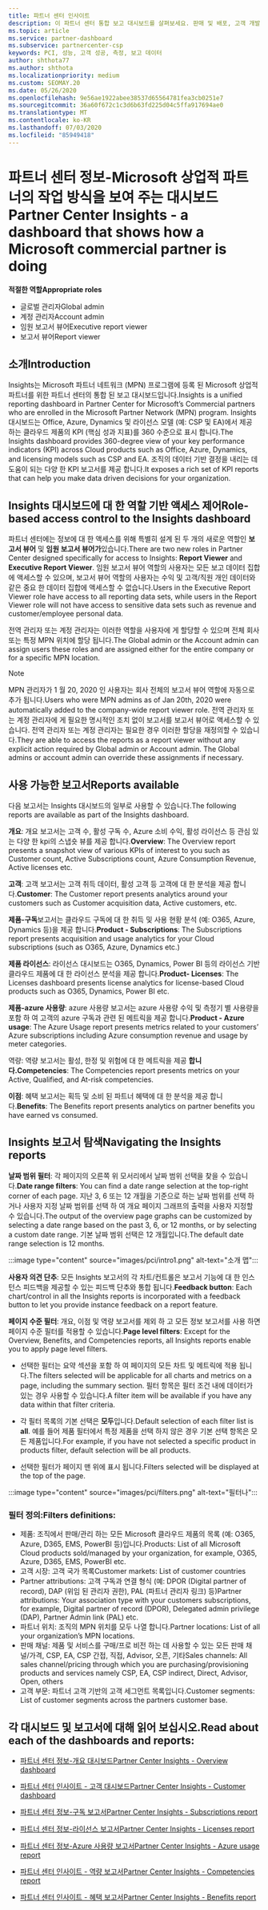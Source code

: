 ```yaml
---
title: 파트너 센터 인사이트
description: 이 파트너 센터 통합 보고 대시보드를 살펴보세요. 판매 및 배포, 고객 개발 등에 대 한 Kpi에서 수행 하는 방법을 확인 하세요.
ms.topic: article
ms.service: partner-dashboard
ms.subservice: partnercenter-csp
keywords: PCI, 성능, 고객 성공, 측정, 보고 데이터
author: shthota77
ms.author: shthota
ms.localizationpriority: medium
ms.custom: SEOMAY.20
ms.date: 05/26/2020
ms.openlocfilehash: 9e56ae1922abee38537d65564781fea3cb0251e7
ms.sourcegitcommit: 36a60f672c1c3d6b63fd225d04c5ffa917694ae0
ms.translationtype: MT
ms.contentlocale: ko-KR
ms.lasthandoff: 07/03/2020
ms.locfileid: "85949418"
---
```

# <a name="partner-center-insights---a-dashboard-that-shows-how-a-microsoft-commercial-partner-is-doing"></a><span data-ttu-id="e425c-105">파트너 센터 정보-Microsoft 상업적 파트너의 작업 방식을 보여 주는 대시보드</span><span class="sxs-lookup"><span data-stu-id="e425c-105">Partner Center Insights - a dashboard that shows how a Microsoft commercial partner is doing</span></span>

<span data-ttu-id="e425c-106">**적절한 역할**</span><span class="sxs-lookup"><span data-stu-id="e425c-106">**Appropriate roles**</span></span>
- <span data-ttu-id="e425c-107">글로벌 관리자</span><span class="sxs-lookup"><span data-stu-id="e425c-107">Global admin</span></span>
- <span data-ttu-id="e425c-108">계정 관리자</span><span class="sxs-lookup"><span data-stu-id="e425c-108">Account admin</span></span>
- <span data-ttu-id="e425c-109">임원 보고서 뷰어</span><span class="sxs-lookup"><span data-stu-id="e425c-109">Executive report viewer</span></span>
- <span data-ttu-id="e425c-110">보고서 뷰어</span><span class="sxs-lookup"><span data-stu-id="e425c-110">Report viewer</span></span>

## <a name="introduction"></a><span data-ttu-id="e425c-111">소개</span><span class="sxs-lookup"><span data-stu-id="e425c-111">Introduction</span></span>

<span data-ttu-id="e425c-112">Insights는 Microsoft 파트너 네트워크 (MPN) 프로그램에 등록 된 Microsoft 상업적 파트너를 위한 파트너 센터의 통합 된 보고 대시보드입니다.</span><span class="sxs-lookup"><span data-stu-id="e425c-112">Insights is a unified reporting dashboard in Partner Center for Microsoft’s Commercial partners who are enrolled in the Microsoft Partner Network (MPN) program.</span></span> <span data-ttu-id="e425c-113">Insights 대시보드는 Office, Azure, Dynamics 및 라이선스 모델 (예: CSP 및 EA)에서 제공 하는 클라우드 제품의 KPI (핵심 성과 지표)를 360 수준으로 표시 합니다.</span><span class="sxs-lookup"><span data-stu-id="e425c-113">The Insights dashboard provides 360-degree view of your key performance indicators (KPI) across Cloud products such as Office, Azure, Dynamics, and licensing models such as CSP and EA.</span></span> <span data-ttu-id="e425c-114">조직의 데이터 기반 결정을 내리는 데 도움이 되는 다양 한 KPI 보고서를 제공 합니다.</span><span class="sxs-lookup"><span data-stu-id="e425c-114">It exposes a rich set of KPI reports that can help you make data driven decisions for your organization.</span></span> 

## <a name="role-based-access-control-to-the-insights-dashboard"></a><span data-ttu-id="e425c-115">Insights 대시보드에 대 한 역할 기반 액세스 제어</span><span class="sxs-lookup"><span data-stu-id="e425c-115">Role-based access control to the Insights dashboard</span></span>

<span data-ttu-id="e425c-116">파트너 센터에는 정보에 대 한 액세스를 위해 특별히 설계 된 두 개의 새로운 역할인 **보고서 뷰어** 및 **임원 보고서 뷰어가**있습니다.</span><span class="sxs-lookup"><span data-stu-id="e425c-116">There are two new roles in Partner Center designed specifically for access to Insights: **Report Viewer** and **Executive Report Viewer**.</span></span> <span data-ttu-id="e425c-117">임원 보고서 뷰어 역할의 사용자는 모든 보고 데이터 집합에 액세스할 수 있으며, 보고서 뷰어 역할의 사용자는 수익 및 고객/직원 개인 데이터와 같은 중요 한 데이터 집합에 액세스할 수 없습니다.</span><span class="sxs-lookup"><span data-stu-id="e425c-117">Users in the Executive Report Viewer role have access to all reporting data sets, while users in the Report Viewer role will not have access to sensitive data sets such as revenue and customer/employee personal data.</span></span> 

<span data-ttu-id="e425c-118">전역 관리자 또는 계정 관리자는 이러한 역할을 사용자에 게 할당할 수 있으며 전체 회사 또는 특정 MPN 위치에 할당 됩니다.</span><span class="sxs-lookup"><span data-stu-id="e425c-118">The Global admin or the Account admin can assign users these roles and are assigned either for the entire company or for a specific MPN location.</span></span>  

>[!Note] 
><span data-ttu-id="e425c-119">MPN 관리자가 1 월 20, 2020 인 사용자는 회사 전체의 보고서 뷰어 역할에 자동으로 추가 됩니다.</span><span class="sxs-lookup"><span data-stu-id="e425c-119">Users who were MPN admins as of Jan 20th, 2020 were automatically added to the company-wide report viewer role.</span></span> <span data-ttu-id="e425c-120">전역 관리자 또는 계정 관리자에 게 필요한 명시적인 조치 없이 보고서를 보고서 뷰어로 액세스할 수 있습니다. 전역 관리자 또는 계정 관리자는 필요한 경우 이러한 할당을 재정의할 수 있습니다.</span><span class="sxs-lookup"><span data-stu-id="e425c-120">They are able to access the reports as a report viewer without any explicit action required by Global admin or Account admin. The Global admins or account admin can override these assignments if necessary.</span></span> 

## <a name="reports-available"></a><span data-ttu-id="e425c-121">사용 가능한 보고서</span><span class="sxs-lookup"><span data-stu-id="e425c-121">Reports available</span></span>

<span data-ttu-id="e425c-122">다음 보고서는 Insights 대시보드의 일부로 사용할 수 있습니다.</span><span class="sxs-lookup"><span data-stu-id="e425c-122">The following reports are available as part of the Insights dashboard.</span></span>

<span data-ttu-id="e425c-123">**개요**: 개요 보고서는 고객 수, 활성 구독 수, Azure 소비 수익, 활성 라이선스 등 관심 있는 다양 한 kpi의 스냅숏 뷰를 제공 합니다.</span><span class="sxs-lookup"><span data-stu-id="e425c-123">**Overview**: The Overview report presents a snapshot view of various KPIs of interest to you such as Customer count, Active Subscriptions count, Azure Consumption Revenue, Active licenses etc.</span></span>

<span data-ttu-id="e425c-124">**고객**: 고객 보고서는 고객 취득 데이터, 활성 고객 등 고객에 대 한 분석을 제공 합니다.</span><span class="sxs-lookup"><span data-stu-id="e425c-124">**Customer**: The Customer report presents analytics around your customers such as Customer acquisition data, Active customers, etc.</span></span>

<span data-ttu-id="e425c-125">**제품-구독**보고서는 클라우드 구독에 대 한 취득 및 사용 현황 분석 (예: O365, Azure, Dynamics 등)을 제공 합니다.</span><span class="sxs-lookup"><span data-stu-id="e425c-125">**Product - Subscriptions**: The Subscriptions report presents acquisition and usage analytics for your Cloud subscriptions (such as O365, Azure, Dynamics etc.)</span></span>

<span data-ttu-id="e425c-126">**제품 라이선스**: 라이선스 대시보드는 O365, Dynamics, Power BI 등의 라이선스 기반 클라우드 제품에 대 한 라이선스 분석을 제공 합니다.</span><span class="sxs-lookup"><span data-stu-id="e425c-126">**Product- Licenses**: The Licenses dashboard presents license analytics for license-based Cloud products such as O365, Dynamics, Power BI etc.</span></span>

<span data-ttu-id="e425c-127">**제품-azure 사용량**: azure 사용량 보고서는 azure 사용량 수익 및 측정기 별 사용량을 포함 하 여 고객의 azure 구독과 관련 된 메트릭을 제공 합니다.</span><span class="sxs-lookup"><span data-stu-id="e425c-127">**Product - Azure usage**: The Azure Usage report presents metrics related to your customers’ Azure subscriptions including Azure consumption revenue and usage by meter categories.</span></span>

<span data-ttu-id="e425c-128">역량: 역량 보고서는 활성, 한정 및 위험에 대 한 메트릭을 제공 **합니다.**</span><span class="sxs-lookup"><span data-stu-id="e425c-128">**Competencies**: The Competencies report presents metrics on your Active, Qualified, and At-risk competencies.</span></span>

<span data-ttu-id="e425c-129">**이점**: 혜택 보고서는 획득 및 소비 된 파트너 혜택에 대 한 분석을 제공 합니다.</span><span class="sxs-lookup"><span data-stu-id="e425c-129">**Benefits**: The Benefits report presents analytics on partner benefits you have earned vs consumed.</span></span>

## <a name="navigating-the-insights-reports"></a><span data-ttu-id="e425c-130">Insights 보고서 탐색</span><span class="sxs-lookup"><span data-stu-id="e425c-130">Navigating the Insights reports</span></span>

<span data-ttu-id="e425c-131">**날짜 범위 필터**: 각 페이지의 오른쪽 위 모서리에서 날짜 범위 선택을 찾을 수 있습니다.</span><span class="sxs-lookup"><span data-stu-id="e425c-131">**Date range filters**: You can find a date range selection at the top-right corner of each page.</span></span> <span data-ttu-id="e425c-132">지난 3, 6 또는 12 개월을 기준으로 하는 날짜 범위를 선택 하거나 사용자 지정 날짜 범위를 선택 하 여 개요 페이지 그래프의 출력을 사용자 지정할 수 있습니다.</span><span class="sxs-lookup"><span data-stu-id="e425c-132">The output of the overview page graphs can be customized by selecting a date range based on the past 3, 6, or 12 months, or by selecting a custom date range.</span></span> <span data-ttu-id="e425c-133">기본 날짜 범위 선택은 12 개월입니다.</span><span class="sxs-lookup"><span data-stu-id="e425c-133">The default date range selection is 12 months.</span></span> 

:::image type="content" source="images/pci/intro1.png" alt-text="소개 맵":::

<span data-ttu-id="e425c-135">**사용자 의견 단추**: 모든 Insights 보고서의 각 차트/컨트롤은 보고서 기능에 대 한 인스턴스 피드백을 제공할 수 있는 피드백 단추와 통합 됩니다.</span><span class="sxs-lookup"><span data-stu-id="e425c-135">**Feedback button**: Each chart/control in all the Insights reports is incorporated with a feedback button to let you provide instance feedback on a report feature.</span></span> 

 
<span data-ttu-id="e425c-136">**페이지 수준 필터**: 개요, 이점 및 역량 보고서를 제외 하 고 모든 정보 보고서를 사용 하면 페이지 수준 필터를 적용할 수 있습니다.</span><span class="sxs-lookup"><span data-stu-id="e425c-136">**Page level filters**: Except for the Overview, Benefits, and Competencies reports, all Insights reports enable you to apply page level filters.</span></span> 

- <span data-ttu-id="e425c-137">선택한 필터는 요약 섹션을 포함 하 여 페이지의 모든 차트 및 메트릭에 적용 됩니다.</span><span class="sxs-lookup"><span data-stu-id="e425c-137">The filters selected will be applicable for all charts and metrics on a page, including the summary section.</span></span> <span data-ttu-id="e425c-138">필터 항목은 필터 조건 내에 데이터가 있는 경우 사용할 수 있습니다.</span><span class="sxs-lookup"><span data-stu-id="e425c-138">A filter item will be available if you have any data within that filter criteria.</span></span> 

- <span data-ttu-id="e425c-139">각 필터 목록의 기본 선택은 **모두**입니다.</span><span class="sxs-lookup"><span data-stu-id="e425c-139">Default selection of each filter list is **all**.</span></span> <span data-ttu-id="e425c-140">예를 들어 제품 필터에서 특정 제품을 선택 하지 않은 경우 기본 선택 항목은 모든 제품입니다.</span><span class="sxs-lookup"><span data-stu-id="e425c-140">For example, if you have not selected a specific product in products filter, default selection will be all products.</span></span>

- <span data-ttu-id="e425c-141">선택한 필터가 페이지 맨 위에 표시 됩니다.</span><span class="sxs-lookup"><span data-stu-id="e425c-141">Filters selected will be displayed at the top of the page.</span></span> 

:::image type="content" source="images/pci/filters.png" alt-text="필터나":::

### <a name="filters-definitions"></a><span data-ttu-id="e425c-143">필터 정의:</span><span class="sxs-lookup"><span data-stu-id="e425c-143">Filters definitions:</span></span>

- <span data-ttu-id="e425c-144">제품: 조직에서 판매/관리 하는 모든 Microsoft 클라우드 제품의 목록 (예: O365, Azure, D365, EMS, PowerBI 등)입니다.</span><span class="sxs-lookup"><span data-stu-id="e425c-144">Products: List of all Microsoft Cloud products sold/managed by your organization, for example,  O365, Azure, D365, EMS, PowerBI etc.</span></span>
- <span data-ttu-id="e425c-145">고객 시장: 고객 국가 목록</span><span class="sxs-lookup"><span data-stu-id="e425c-145">Customer markets: List of customer countries</span></span>
- <span data-ttu-id="e425c-146">Partner attributions: 고객 구독과 연결 형식 (예: DPOR (Digital partner of record), DAP (위임 된 관리자 권한), PAL (파트너 관리자 링크) 등)</span><span class="sxs-lookup"><span data-stu-id="e425c-146">Partner attributions: Your association type with your customers subscriptions, for example,  Digital partner of record (DPOR), Delegated admin privilege (DAP), Partner Admin link (PAL) etc.</span></span> 
- <span data-ttu-id="e425c-147">파트너 위치: 조직의 MPN 위치를 모두 나열 합니다.</span><span class="sxs-lookup"><span data-stu-id="e425c-147">Partner locations: List of all your organization’s MPN locations.</span></span>
- <span data-ttu-id="e425c-148">판매 채널: 제품 및 서비스를 구매/프로 비전 하는 데 사용할 수 있는 모든 판매 채널/가격, CSP, EA, CSP 간접, 직접, Advisor, 오픈, 기타</span><span class="sxs-lookup"><span data-stu-id="e425c-148">Sales channels: All sales channel/pricing through which you are purchasing/provisioning products and services namely CSP, EA, CSP indirect, Direct, Advisor, Open, others</span></span>
- <span data-ttu-id="e425c-149">고객 부문: 파트너 고객 기반의 고객 세그먼트 목록입니다.</span><span class="sxs-lookup"><span data-stu-id="e425c-149">Customer segments: List of customer segments across the partners customer base.</span></span>

## <a name="read-about-each-of-the-dashboards-and-reports"></a><span data-ttu-id="e425c-150">각 대시보드 및 보고서에 대해 읽어 보십시오.</span><span class="sxs-lookup"><span data-stu-id="e425c-150">Read about each of the dashboards and reports:</span></span>

- [<span data-ttu-id="e425c-151">파트너 센터 정보-개요 대시보드</span><span class="sxs-lookup"><span data-stu-id="e425c-151">Partner Center Insights - Overview dashboard</span></span>](pci-overview-report.md)

- [<span data-ttu-id="e425c-152">파트너 센터 인사이트 - 고객 대시보드</span><span class="sxs-lookup"><span data-stu-id="e425c-152">Partner Center Insights - Customer dashboard</span></span>](pci-customer-report.md)

- [<span data-ttu-id="e425c-153">파트너 센터 정보-구독 보고서</span><span class="sxs-lookup"><span data-stu-id="e425c-153">Partner Center Insights - Subscriptions report</span></span>](pci-product-subscriptions-report.md)

- [<span data-ttu-id="e425c-154">파트너 센터 정보-라이선스 보고서</span><span class="sxs-lookup"><span data-stu-id="e425c-154">Partner Center Insights - Licenses report</span></span>](pci-product-licenses-report.md)

- [<span data-ttu-id="e425c-155">파트너 센터 정보-Azure 사용량 보고서</span><span class="sxs-lookup"><span data-stu-id="e425c-155">Partner Center Insights - Azure usage report</span></span>](pci-azure-usage-report.md)

- [<span data-ttu-id="e425c-156">파트너 센터 인사이트 - 역량 보고서</span><span class="sxs-lookup"><span data-stu-id="e425c-156">Partner Center Insights - Competencies report</span></span>](pci-competencies-report.md)

- [<span data-ttu-id="e425c-157">파트너 센터 인사이트 - 혜택 보고서</span><span class="sxs-lookup"><span data-stu-id="e425c-157">Partner Center Insights - Benefits report</span></span>](pci-benefits-report.md)
